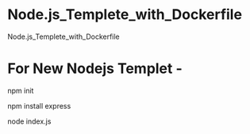 # Node.js_Templete_with_Dockerfile
Node.js_Templete_with_Dockerfile

# For New Nodejs Templet - 

npm init 

npm install express

node index.js
